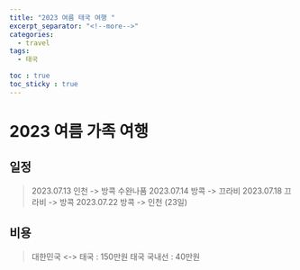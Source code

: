 ```yaml
---
title: "2023 여름 태국 여행 "
excerpt_separator: "<!--more-->"
categories:
  - travel
tags:
  - 태국

toc : true
toc_sticky : true
---
```


# 2023 여름 가족 여행

## 일정 
> 2023.07.13 인천 -> 방콕 수완나품
> 2023.07.14 방콕 -> 끄라비
> 2023.07.18 끄라비 -> 방콕
> 2023.07.22 방콕 -> 인천 (23일)

## 비용
> 대한민국 <-> 태국 : 150만원
> 태국 국내선  : 40만원
